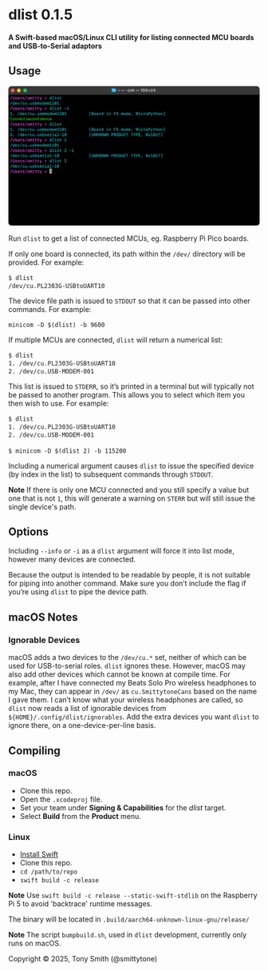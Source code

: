 # dlist 0.1.5

#### A Swift-based macOS/Linux CLI utility for listing connected MCU boards and USB-to-Serial adaptors

## Usage

![dlist usage](images/terminal.webp)

Run `dlist` to get a list of connected MCUs, eg. Raspberry Pi Pico boards.

If only one board is connected, its path within the `/dev/` directory will be provided. For example:

```shell
$ dlist
/dev/cu.PL2303G-USBtoUART10
```

The device file path is issued to `STDOUT` so that it can be passed into other  commands. For example:

```shell
minicom -D $(dlist) -b 9600
```

If multiple MCUs are connected, `dlist` will return a numerical list:

```shell
$ dlist
1. /dev/cu.PL2303G-USBtoUART10
2. /dev/cu.USB-MODEM-001
```

This list is issued to `STDERR`, so it’s printed in a terminal but will typically not be passed to another program. This allows you to select which item you then wish to use. For example:

```shell
$ dlist
1. /dev/cu.PL2303G-USBtoUART10
2. /dev/cu.USB-MODEM-001

$ minicom -D $(dlist 2) -b 115200
```

Including a numerical argument causes `dlist` to issue the specified device (by index in the list) to subsequent commands through `STDOUT`.

**Note** If there is only one MCU connected and you still specify a value but one that is not `1`, this will generate a warning on `STERR` but will still issue the single device's path.

## Options

Including `--info` or `-i` as a `dlist` argument will force it into list mode, however many devices are connected. 

Because the output is intended to be readable by people, it is not suitable for piping into another command. Make sure you don’t include the flag if you’re using `dlist` to pipe the device path.

## macOS Notes

### Ignorable Devices

macOS adds a two devices to the `/dev/cu.*` set, neither of which can be used for USB-to-serial roles. `dlist` ignores these. However, macOS may also add other devices which cannot be known at compile time. For example, after I have connected my Beats Solo Pro wireless headphones to my Mac, they can appear in `/dev/` as `cu.SmittytoneCans` based on the name I gave them. I can’t know what your wireless headphones are called, so `dlist` now reads a list of ignorable devices from `${HOME}/.config/dlist/ignorables`. Add the extra devices you want `dlist` to ignore there, on a one-device-per-line basis.

## Compiling

### macOS

* Clone this repo.
* Open the `.xcodeproj` file.
* Set your team under **Signing & Capabilities** for the *dlist* target.
* Select **Build** from the **Product** menu.

### Linux

* [Install Swift](https://www.swift.org/install/linux/)
* Clone this repo.
* `cd /path/to/repo`
* `swift build -c release`

**Note** Use `swift build -c release --static-swift-stdlib` on the Raspberry Pi 5 to avoid 'backtrace' runtime messages.

The binary will be located in `.build/aarch64-unknown-linux-gnu/release/`

**Note** The script `bumpbuild.sh`, used in `dlist` development, currently only runs on macOS.

Copyright © 2025, Tony Smith (@smittytone)
